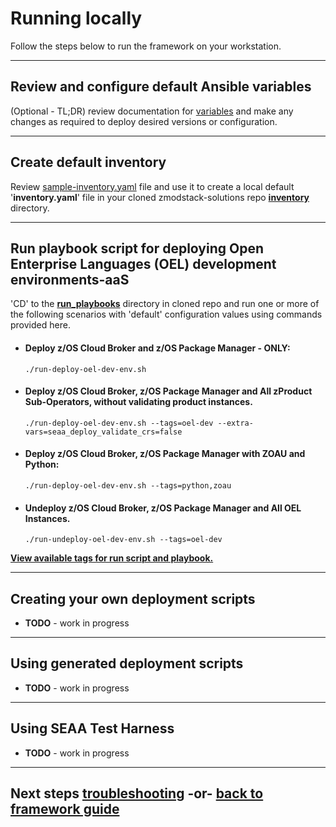 # Running locally
Follow the steps below to run the framework on your workstation.

---
## Review and configure default Ansible variables
(Optional - TL;DR) review documentation for [variables](/ibm/seaa/ansible/variables/README.md) and make any changes as required to deploy desired versions or configuration.

---
## Create default inventory
Review [sample-inventory.yaml](/ibm/seaa/ansible/playbooks/inventory/sample-inventory.yaml) file and use it to create a local default '**inventory.yaml**' file in your cloned zmodstack-solutions repo **[inventory](/ibm/seaa/ansible/playbooks/inventory)** directory.
<!--
# Ansible Inventory Notes
- simple-inventory.yaml - ansible inventory file for deploying/undeploying z cloud and modernization stack components across ocp clusters, zos endpoints and ocp projects. Edit this file and rename per usecase/scenarios.

- sample-inventory.yaml - ansible inventory file for deploying/undeploying z cloud and modernization stack components across ocp clusters, zos endpoints and ocp projects. Edit this file and rename per usecase/scenarios.

- All Group - "**all**" inventory default variables for inventory these values will apply to all group variables in inventory unless overrode by the specific group/host
- OCP Hosts Group - "**ocphosts**" grouped variables for Openshift clusters
- z/OS Endpoints Group - "**zosendpoints**" grouped variables for z/OS endpoints

-->
---
## Run playbook script for deploying Open Enterprise Languages (OEL) development environments-aaS
'CD' to the **[run_playbooks](scripts/run_playbooks)** directory in cloned repo and run one or more of the following scenarios with 'default' configuration values using commands provided here.

  - #### Deploy **z/OS Cloud Broker** and **z/OS Package Manager** - ONLY:<br>
    ```
    ./run-deploy-oel-dev-env.sh
    ```
  - #### Deploy **z/OS Cloud Broker**, **z/OS Package Manager** and **All zProduct Sub-Operators, without validating product instances**.<br>
    ```
    ./run-deploy-oel-dev-env.sh --tags=oel-dev --extra-vars=seaa_deploy_validate_crs=false
    ```
 - #### Deploy **z/OS Cloud Broker**, **z/OS Package Manager** with **ZOAU** and **Python**:<br>
    ```
    ./run-deploy-oel-dev-env.sh --tags=python,zoau
    ```
 - #### Undeploy **z/OS Cloud Broker**, **z/OS Package Manager** and **All OEL Instances**.<br>
    ```
    ./run-undeploy-oel-dev-env.sh --tags=oel-dev
    ```
**[View available tags for run script and playbook.](/docs/guide/seaa-tags.md)**    

---
## Creating your own deployment scripts
  - **TODO** - work in progress 

---  
## Using generated deployment scripts
  - **TODO** - work in progress 

---
## Using SEAA Test Harness
 - **TODO** - work in progress 

---    
## Next steps [troubleshooting](/docs/guide/troubleshooting.md) -or- [back to framework guide](/docs/guide/README.md)